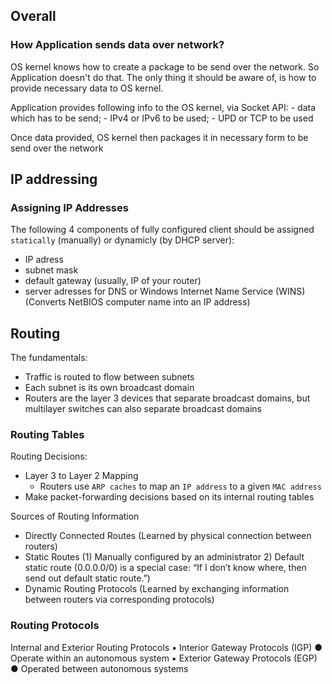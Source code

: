 ## Overall

### How Application sends data over network?
OS kernel knows how to create a package to be send over the network. So Application doesn't do that. The only thing it should be aware of, is how to provide necessary data to OS kernel. 

Application provides following info to the OS kernel, via Socket API:
    - data which has to be send;
    - IPv4 or IPv6 to be used;
    - UPD or TCP to be used
    
Once data provided, OS kernel then packages it in necessary form to be send over the network


## IP addressing


### Assigning IP Addresses

The following 4 components of fully configured client should be assigned `statically` (manually) or dynamicly (by DHCP server):
- IP adress
- subnet mask
- default gateway (usually, IP of your router)
- server adresses for DNS or Windows Internet Name Service (WINS) (Converts NetBIOS computer name into an IP address)


## Routing

The fundamentals:
- Traffic is routed to flow between subnets
- Each subnet is its own broadcast domain
- Routers are the layer 3 devices that separate broadcast domains, but multilayer
switches can also separate broadcast domains


### Routing Tables

Routing Decisions:
- Layer 3 to Layer 2 Mapping
     - Routers use `ARP caches` to map an `IP address` to a given `MAC address`
- Make packet-forwarding decisions based on its internal routing tables

Sources of Routing Information
- Directly Connected Routes (Learned by physical connection between routers)
- Static Routes (1) Manually configured by an administrator 2) Default static route (0.0.0.0/0) is a special case: “If I don’t know where, then send out default static route.”)
- Dynamic Routing Protocols (Learned by exchanging information between routers via corresponding protocols)


### Routing Protocols

Internal and Exterior Routing Protocols
▪ Interior Gateway Protocols (IGP)
● Operate within an autonomous system
▪ Exterior Gateway Protocols (EGP)
● Operated between autonomous systems












